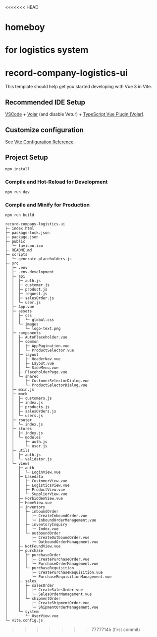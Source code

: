 <<<<<<< HEAD
# homeboy
for logistics system
=======
# record-company-logistics-ui

This template should help get you started developing with Vue 3 in Vite.

## Recommended IDE Setup

[VSCode](https://code.visualstudio.com/) + [Volar](https://marketplace.visualstudio.com/items?itemName=Vue.volar) (and disable Vetur) + [TypeScript Vue Plugin (Volar)](https://marketplace.visualstudio.com/items?itemName=Vue.vscode-typescript-vue-plugin).

## Customize configuration

See [Vite Configuration Reference](https://vitejs.dev/config/).

## Project Setup

```sh
npm install
```

### Compile and Hot-Reload for Development

```sh
npm run dev
```

### Compile and Minify for Production

```sh
npm run build
```






```
record-company-logistics-ui
├─ index.html
├─ package-lock.json
├─ package.json
├─ public
│  └─ favicon.ico
├─ README.md
├─ scripts
│  └─ generate-placeholders.js
├─ src
│  ├─ .env
│  ├─ .env.development
│  ├─ api
│  │  ├─ auth.js
│  │  ├─ customer.js
│  │  ├─ product.js
│  │  ├─ request.js
│  │  ├─ salesOrder.js
│  │  └─ user.js
│  ├─ App.vue
│  ├─ assets
│  │  ├─ css
│  │  │  └─ global.css
│  │  └─ images
│  │     └─ logo-text.png
│  ├─ components
│  │  ├─ AutoPlaceholder.vue
│  │  ├─ common
│  │  │  ├─ AppPagination.vue
│  │  │  └─ ProductSelector.vue
│  │  ├─ layout
│  │  │  ├─ HeaderNav.vue
│  │  │  ├─ Layout.vue
│  │  │  └─ SideMenu.vue
│  │  ├─ PlaceholderPage.vue
│  │  └─ shared
│  │     ├─ CustomerSelectorDialog.vue
│  │     └─ ProductSelectorDialog.vue
│  ├─ main.js
│  ├─ mock
│  │  ├─ customers.js
│  │  ├─ index.js
│  │  ├─ products.js
│  │  ├─ salesOrders.js
│  │  └─ users.js
│  ├─ router
│  │  └─ index.js
│  ├─ stores
│  │  ├─ index.js
│  │  └─ modules
│  │     ├─ auth.js
│  │     └─ user.js
│  ├─ utils
│  │  ├─ auth.js
│  │  └─ validator.js
│  └─ views
│     ├─ auth
│     │  └─ LoginView.vue
│     ├─ basedata
│     │  ├─ CustomerView.vue
│     │  ├─ LogisticsView.vue
│     │  ├─ ProductView.vue
│     │  └─ SupplierView.vue
│     ├─ ForbiddenView.vue
│     ├─ HomeView.vue
│     ├─ inventory
│     │  ├─ inboundOrder
│     │  │  ├─ CreateInboundOrder.vue
│     │  │  └─ InboundOrderManagement.vue
│     │  ├─ inventoryInquiry
│     │  │  └─ Index.vue
│     │  └─ outboundOrder
│     │     ├─ CreateOutboundOrder.vue
│     │     └─ OutboundOrderManagement.vue
│     ├─ NotFoundView.vue
│     ├─ purchase
│     │  ├─ purchaseOrder
│     │  │  ├─ CreatePurchaseOrder.vue
│     │  │  └─ PurchaseOrderManagement.vue
│     │  └─ purchaseRequisition
│     │     ├─ CreatePurchaseRequisition.vue
│     │     └─ PurchaseRequisitionManagement.vue
│     ├─ sales
│     │  ├─ salesOrder
│     │  │  ├─ CreateSalesOrder.vue
│     │  │  └─ SalesOrderManagement.vue
│     │  └─ shipmentOrder
│     │     ├─ CreateShipmentOrder.vue
│     │     └─ ShipmentOrderManagement.vue
│     └─ system
│        └─ UserView.vue
└─ vite.config.js

```
>>>>>>> 7777714b (first commit)
